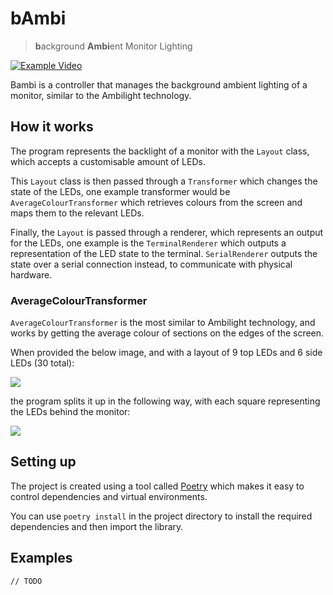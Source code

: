 # bAmbi

> **b**ackground **Ambi**ent Monitor Lighting

[![Example Video](https://user-images.githubusercontent.com/4750998/123708982-34da8f00-d864-11eb-9d68-00c8b118d721.png)](https://i.imgur.com/ZwlL6op.mp4)

Bambi is a controller that manages the background ambient lighting of a monitor, similar to the Ambilight technology.

## How it works

The program represents the backlight of a monitor with the `Layout` class, which accepts a customisable amount of LEDs.

This `Layout` class is then passed through a `Transformer` which changes the state of the LEDs, one example transformer would be `AverageColourTransformer` which retrieves colours from the screen and maps them to the relevant LEDs.

Finally, the `Layout` is passed through a renderer, which represents an output for the LEDs, one example is the `TerminalRenderer` which outputs a representation of the LED state to the terminal. `SerialRenderer` outputs the state over a serial connection instead, to communicate with physical hardware.

### AverageColourTransformer

`AverageColourTransformer` is the most similar to Ambilight technology, and works by getting the average colour of sections on the edges of the screen.

When provided the below image, and with a layout of 9 top LEDs and 6 side LEDs (30 total):

![](https://i.imgur.com/utCfeMy.png)

the program splits it up in the following way, with each square representing the LEDs behind the monitor:

![](https://i.imgur.com/UkyPtvN.png)

## Setting up

The project is created using a tool called [Poetry](https://python-poetry.org/) which makes it easy to control dependencies and virtual environments.

You can use `poetry install` in the project directory to install the required dependencies and then import the library.

## Examples

`// TODO`
